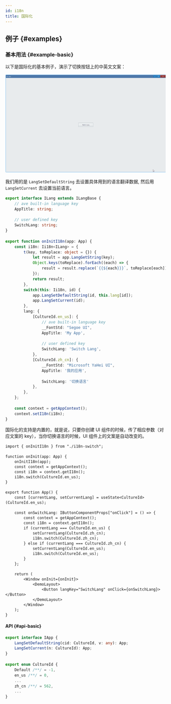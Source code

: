 ```yaml
---
id: i18n
title: 国际化
---
```


## 例子 {#examples}

### 基本用法 {#example-basic}

以下是国际化的基本例子，演示了切换按钮上的中英文文案：

![i18n basic](./assets/i18n-basic.gif)

我们用的是 `LangSetDefaultString` 去设置具体用到的语言翻译数据, 然后用 `LangSetCurrent` 去设置当前语言。

```ts {19-20} title="i18n-switch"
export interface ILang extends ILangBase {
	// ave built-in language key
    AppTitle: string;

    // user defined key
    SwitchLang: string;
}

export function onInitI18n(app: App) {
	const i18n: Ii18n<ILang> = {
		t(key, toReplace: object = {}) {
			let result = app.LangGetString(key);
			Object.keys(toReplace).forEach((each) => {
				result = result.replace(`{{${each}}}`, toReplace[each]);
			});
			return result;
		},
		switch(this: Ii18n, id) {
			app.LangSetDefaultString(id, this.lang[id]);
			app.LangSetCurrent(id);
		},
		lang: {
			[CultureId.en_us]: {
				// ave built-in language key
				__FontStd: "Segoe UI",
				AppTitle: 'My App',

				// user defined key
				SwitchLang: 'Switch Lang',
			},
			[CultureId.zh_cn]: {
				__FontStd: "Microsoft YaHei UI",
				AppTitle: '我的应用',

				SwitchLang: '切换语言'
			},
		},
	};

	const context = getAppContext();
	context.setI18n(i18n);
}

```

国际化的支持是内置的，就是说，只要你创建 UI 组件的时候，传了相应参数（对应文案的 key），当你切换语言的时候，UI 组件上的文案是自动改变的。

```tsx
import { onInitI18n } from "./i18n-switch";

function onInit(app: App) {
	onInitI18n(app);
	const context = getAppContext();
	const i18n = context.getI18n();
	i18n.switch(CultureId.en_us);
}

export function App() {
	const [currentLang, setCurrentLang] = useState<CultureId>(CultureId.en_us);

	const onSwitchLang: IButtonComponentProps["onClick"] = () => {
		const context = getAppContext();
		const i18n = context.getI18n();
		if (currentLang === CultureId.en_us) {
			setCurrentLang(CultureId.zh_cn);
			i18n.switch(CultureId.zh_cn);
		} else if (currentLang === CultureId.zh_cn) {
			setCurrentLang(CultureId.en_us);
			i18n.switch(CultureId.en_us);
		}
	};

	return (
		<Window onInit={onInit}>
			<DemoLayout>
				<Button langKey="SwitchLang" onClick={onSwitchLang}></Button>
			</DemoLayout>
		</Window>
	);
}
```

#### API {#api-basic}

```ts
export interface IApp {
	LangSetDefaultString(cid: CultureId, v: any): App;
	LangSetCurrent(n: CultureId): App;
}

export enum CultureId {
	Default /**/ = -1,
	en_us /**/ = 0,
	...
	zh_cn /**/ = 562,
    ...
}
```
